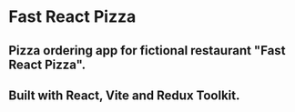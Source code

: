 # Fast React Pizza

## Pizza ordering app for fictional restaurant "Fast React Pizza".

## Built with React, Vite and Redux Toolkit.
